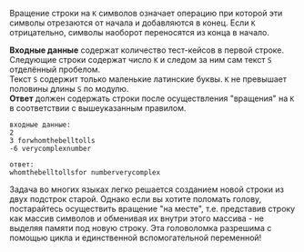 <!-- #Вращение Строки -->
Вращение строки на `K` символов означает операцию при которой эти символы отрезаются от начала и добавляются в конец.
Если `K` отрицательно, символы наоборот переносятся из конца в начало.

**Входные данные** содержат количество тест-кейсов в первой строке.  
Следующие строки содержат число `K` и следом за ним сам текст `S` отделённый пробелом.  
Текст `S` содержит только маленькие латинские буквы. `K` не превышает половины длины `S` по модулю.  
**Ответ** должен содержать строки после осуществления "вращения" на `K` в соответствии с вышеуказанным правилом.

    входные данные:
    2
    3 forwhomthebelltolls
    -6 verycomplexnumber
    
    ответ:
    whomthebelltollsfor numberverycomplex

Задача во многих языках легко решается созданием новой строки из двух подстрок старой. Однако если вы хотите
поломать голову, постарайтесь осуществить вращение "на месте", т.е. представив строку как массив символов и
обменивая их внутри этого массива - не выделяя памяти под новую строку. Эта головоломка разрешима с помощью
цикла и единственной вспомогательной переменной!
